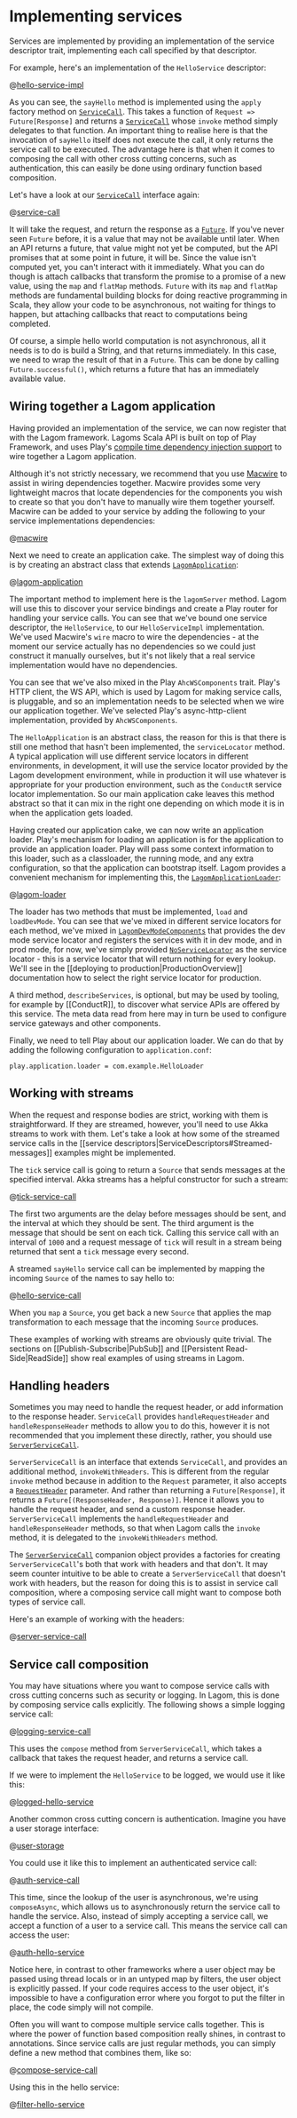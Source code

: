 # Implementing services

Services are implemented by providing an implementation of the service descriptor trait, implementing each call specified by that descriptor.

For example, here's an implementation of the `HelloService` descriptor:

@[hello-service-impl](code/ServiceImplementation.scala)

As you can see, the `sayHello` method is implemented using the `apply` factory method on [`ServiceCall`](api/com/lightbend/lagom/scaladsl/api/ServiceCall$.html). This takes a function of `Request => Future[Response]` and returns a [`ServiceCall`](api/com/lightbend/lagom/scaladsl/api/ServiceCall.html) whose `invoke` method simply delegates to that function.  An important thing to realise here is that the invocation of `sayHello` itself does not execute the call, it only returns the service call to be executed.  The advantage here is that when it comes to composing the call with other cross cutting concerns, such as authentication, this can easily be done using ordinary function based composition.

Let's have a look at our [`ServiceCall`](api/com/lightbend/lagom/scaladsl/api/ServiceCall.html) interface again:

@[service-call](code/ServiceDescriptors.scala)

It will take the request, and return the response as a [`Future`](http://www.scala-lang.org/api/2.12.x/scala/concurrent/Future.html).  If you've never seen `Future` before, it is a value that may not be available until later.  When an API returns a future, that value might not yet be computed, but the API promises that at some point in future, it will be.  Since the value isn't computed yet, you can't interact with it immediately.  What you can do though is attach callbacks that transform the promise to a promise of a new value, using the `map` and `flatMap` methods.  `Future` with its `map` and `flatMap` methods are fundamental building blocks for doing reactive programming in Scala, they allow your code to be asynchronous, not waiting for things to happen, but attaching callbacks that react to computations being completed.

Of course, a simple hello world computation is not asynchronous, all it needs is to do is build a String, and that returns immediately.  In this case, we need to wrap the result of that in a `Future`.  This can be done by calling `Future.successful()`, which returns a future that has an immediately available value.

## Wiring together a Lagom application

Having provided an implementation of the service, we can now register that with the Lagom framework.  Lagoms Scala API is built on top of Play Framework, and uses Play's [compile time dependency injection support](https://www.playframework.com/documentation/2.5.x/ScalaCompileTimeDependencyInjection) to wire together a Lagom application.

Although it's not strictly necessary, we recommend that you use [Macwire](https://github.com/adamw/macwire) to assist in wiring dependencies together. Macwire provides some very lightweight macros that locate dependencies for the components you wish to create so that you don't have to manually wire them together yourself. Macwire can be added to your service by adding the following to your service implementations dependencies:

@[macwire](code/macwire.sbt)

Next we need to create an application cake. The simplest way of doing this is by creating an abstract class that extends [`LagomApplication`](api/com/lightbend/lagom/scaladsl/server/LagomApplication.html):

@[lagom-application](code/ServiceImplementation.scala)

The important method to implement here is the `lagomServer` method. Lagom will use this to discover your service bindings and create a Play router for handling your service calls. You can see that we've bound one service descriptor, the `HelloService`, to our `HelloServiceImpl` implementation. We've used Macwire's `wire` macro to wire the dependencies - at the moment our service actually has no dependencies so we could just construct it manually ourselves, but it's not likely that a real service implementation would have no dependencies.

You can see that we've also mixed in the Play `AhcWSComponents` trait. Play's HTTP client, the WS API, which is used by Lagom for making service calls, is pluggable, and so an implementation needs to be selected when we wire our application together. We've selected Play's async-http-client implementation, provided by `AhcWSComponents`.

The `HelloApplication` is an abstract class, the reason for this is that there is still one method that hasn't been implemented, the `serviceLocator` method. A typical application will use different service locators in different environments, in development, it will use the service locator provided by the Lagom development environment, while in production it will use whatever is appropriate for your production environment, such as the `ConductR` service locator implementation. So our main application cake leaves this method abstract so that it can mix in the right one depending on which mode it is in when the application gets loaded.

Having created our application cake, we can now write an application loader. Play's mechanism for loading an application is for the application to provide an application loader. Play will pass some context information to this loader, such as a classloader, the running mode, and any extra configuration, so that the application can bootstrap itself. Lagom provides a convenient mechanism for implementing this, the [`LagomApplicationLoader`](api/com/lightbend/lagom/scaladsl/server/LagomApplicationLoader.html):

@[lagom-loader](code/ServiceImplementation.scala)

The loader has two methods that must be implemented, `load` and `loadDevMode`. You can see that we've mixed in different service locators for each method, we've mixed in [`LagomDevModeComponents`](api/com/lightbend/lagom/scaladsl/devmode/LagomDevModeComponents.html) that provides the dev mode service locator and registers the services with it in dev mode, and in prod mode, for now, we've simply provided [`NoServiceLocator`](api/com/lightbend/lagom/scaladsl/api/ServiceLocator$$NoServiceLocator$.html) as the service locator - this is a service locator that will return nothing for every lookup. We'll see in the [[deploying to production|ProductionOverview]] documentation how to select the right service locator for production.

A third method, `describeServices`, is optional, but may be used by tooling, for example by [[ConductR]], to discover what service APIs are offered by this service. The meta data read from here may in turn be used to configure service gateways and other components.

Finally, we need to tell Play about our application loader. We can do that by adding the following configuration to `application.conf`:

    play.application.loader = com.example.HelloLoader

## Working with streams

When the request and response bodies are strict, working with them is straightforward.  If they are streamed, however, you'll need to use Akka streams to work with them.  Let's take a look at how some of the streamed service calls in the [[service descriptors|ServiceDescriptors#Streamed-messages]] examples might be implemented.

The `tick` service call is going to return a `Source` that sends messages at the specified interval. Akka streams has a helpful constructor for such a stream:

@[tick-service-call](code/ServiceImplementation.scala)

The first two arguments are the delay before messages should be sent, and the interval at which they should be sent. The third argument is the message that should be sent on each tick. Calling this service call with an interval of `1000` and a request message of `tick` will result in a stream being returned that sent a `tick` message every second.

A streamed `sayHello` service call can be implemented by mapping the incoming `Source` of the names to say hello to:

@[hello-service-call](code/ServiceImplementation.scala)

When you `map` a `Source`, you get back a new `Source` that applies the map transformation to each message that the incoming `Source` produces.

These examples of working with streams are obviously quite trivial.  The sections on [[Publish-Subscribe|PubSub]] and [[Persistent Read-Side|ReadSide]] show real examples of using streams in Lagom.

## Handling headers

Sometimes you may need to handle the request header, or add information to the response header.  `ServiceCall` provides `handleRequestHeader` and `handleResponseHeader` methods to allow you to do this, however it is not recommended that you implement these directly, rather, you should use [`ServerServiceCall`](api/com/lightbend/lagom/scaladsl/server/ServerServiceCall.html).

`ServerServiceCall` is an interface that extends `ServiceCall`, and provides an additional method, `invokeWithHeaders`.  This is different from the regular `invoke` method because in addition to the `Request` parameter, it also accepts a [`RequestHeader`](api/com/lightbend/lagom/scaladsl/api/transport/RequestHeader.html) parameter.  And rather than returning a `Future[Response]`, it returns a `Future[(ResponseHeader, Response)]`.  Hence it allows you to handle the request header, and send a custom response header.  `ServerServiceCall` implements the `handleRequestHeader` and `handleResponseHeader` methods, so that when Lagom calls the `invoke` method, it is delegated to the `invokeWithHeaders` method.

The [`ServerServiceCall`](api/com/lightbend/lagom/scaladsl/server/ServerServiceCall$.html) companion object provides a factories for creating `ServerServiceCall`'s both that work with headers and that don't. It may seem counter intuitive to be able to create a `ServerServiceCall` that doesn't work with headers, but the reason for doing this is to assist in service call composition, where a composing service call might want to compose both types of service call.

Here's an example of working with the headers:

@[server-service-call](code/ServiceImplementation.scala)

## Service call composition

You may have situations where you want to compose service calls with cross cutting concerns such as security or logging.  In Lagom, this is done by composing service calls explicitly.  The following shows a simple logging service call:

@[logging-service-call](code/ServiceImplementation.scala)

This uses the `compose` method from `ServerServiceCall`, which takes a callback that takes the request header, and returns a service call.

If we were to implement the `HelloService` to be logged, we would use it like this:

@[logged-hello-service](code/ServiceImplementation.scala)

Another common cross cutting concern is authentication.  Imagine you have a user storage interface:

@[user-storage](code/ServiceImplementation.scala)

You could use it like this to implement an authenticated service call:

@[auth-service-call](code/ServiceImplementation.scala)

This time, since the lookup of the user is asynchronous, we're using `composeAsync`, which allows us to asynchronously return the service call to handle the service.  Also, instead of simply accepting a service call, we accept a function of a user to a service call.  This means the service call can access the user:

@[auth-hello-service](code/ServiceImplementation.scala)

Notice here, in contrast to other frameworks where a user object may be passed using thread locals or in an untyped map by filters, the user object is explicitly passed.  If your code requires access to the user object, it's impossible to have a configuration error where you forgot to put the filter in place, the code simply will not compile.

Often you will want to compose multiple service calls together.  This is where the power of function based composition really shines, in contrast to annotations.  Since service calls are just regular methods, you can simply define a new method that combines them, like so:

@[compose-service-call](code/ServiceImplementation.scala)

Using this in the hello service:

@[filter-hello-service](code/ServiceImplementation.scala)
